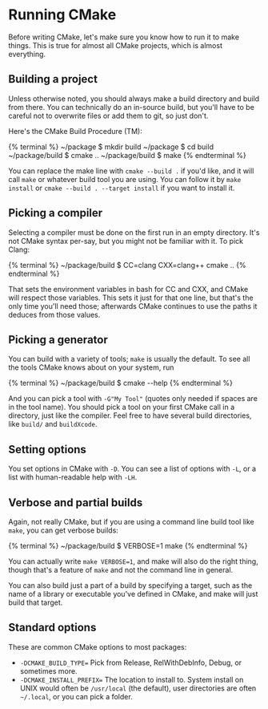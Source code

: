 # Running CMake

Before writing CMake, let's make sure you know how to run it to make things. This is true for almost all CMake projects, which is almost everything.

## Building a project
Unless otherwise noted, you should always make a build directory and build from there. You can technically do an in-source build, but you'll have to be careful not to overwrite files or add them to git, so just don't.

Here's the CMake Build Procedure (TM):

{% terminal %}
~/package $ mkdir build
~/package $ cd build
~/package/build $ cmake ..
~/package/build $ make
{% endterminal %}

You can replace the make line with `cmake --build .` if you'd like, and it will call `make` or whatever build tool you are using. You can follow it by `make install` or `cmake --build . --target install` if you want to install it.

## Picking a compiler

Selecting a compiler must be done on the first run in an empty directory. It's not CMake syntax per-say, but you might not be familiar with it. To pick Clang:

{% terminal %}
~/package/build $ CC=clang CXX=clang++ cmake ..
{% endterminal %}

That sets the environment variables in bash for CC and CXX, and CMake will respect those variables. This sets it just for that one line, but that's the only time you'll need those; afterwards CMake continues to use the paths it deduces from those values.

## Picking a generator

You can build with a variety of tools; `make` is usually the default. To see all the tools CMake knows about on your system, run

{% terminal %}
~/package/build $ cmake --help
{% endterminal %}

And you can pick a tool with `-G"My Tool"` (quotes only needed if spaces are in the tool name). You should pick a tool on your first CMake call in a directory, just like the compiler. Feel free to have several build directories, like `build/` and `buildXcode`.

## Setting options

You set options in CMake with `-D`. You can see a list of options with `-L`, or a list with human-readable help with `-LH`.

## Verbose and partial builds

Again, not really CMake, but if you are using a command line build tool like `make`, you can get verbose builds:

{% terminal %}
~/package/build $ VERBOSE=1 make
{% endterminal %}

You can actually write `make VERBOSE=1`, and make will also do the right thing, though that's a feature of `make` and not the command line in general.

You can also build just a part of a build by specifying a target, such as the name of a library or executable you've defined in CMake, and make will just build that target.

## Standard options

These are common CMake options to most packages:

* `-DCMAKE_BUILD_TYPE=` Pick from Release, RelWithDebInfo, Debug, or sometimes more.
* `-DCMAKE_INSTALL_PREFIX=` The location to install to. System install on UNIX would often be `/usr/local` (the default), user directories are often `~/.local`, or you can pick a folder.
